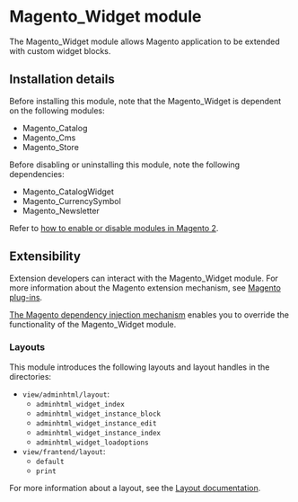 # Magento_Widget module

The Magento_Widget module allows Magento application to be extended with custom widget blocks.

## Installation details

Before installing this module, note that the Magento_Widget is dependent on the following modules:

- Magento_Catalog
- Magento_Cms
- Magento_Store

Before disabling or uninstalling this module, note the following dependencies:

- Magento_CatalogWidget
- Magento_CurrencySymbol
- Magento_Newsletter

Refer to [how to enable or disable modules in Magento 2](https://experienceleague.adobe.com/docs/commerce-operations/installation-guide/tutorials/manage-modules.html).

## Extensibility

Extension developers can interact with the Magento_Widget module. For more information about the Magento extension mechanism, see [Magento plug-ins](https://developer.adobe.com/commerce/php/development/components/plugins/).

[The Magento dependency injection mechanism](https://developer.adobe.com/commerce/php/development/components/dependency-injection/) enables you to override the functionality of the Magento_Widget module.

### Layouts

This module introduces the following layouts and layout handles in the directories:

- `view/adminhtml/layout`:
    - `adminhtml_widget_index`
    - `adminhtml_widget_instance_block`
    - `adminhtml_widget_instance_edit`
    - `adminhtml_widget_instance_index`
    - `adminhtml_widget_loadoptions`
- `view/frantend/layout`:
    - `default`
    - `print`

For more information about a layout, see the [Layout documentation](https://developer.adobe.com/commerce/frontend-core/guide/layouts/).
